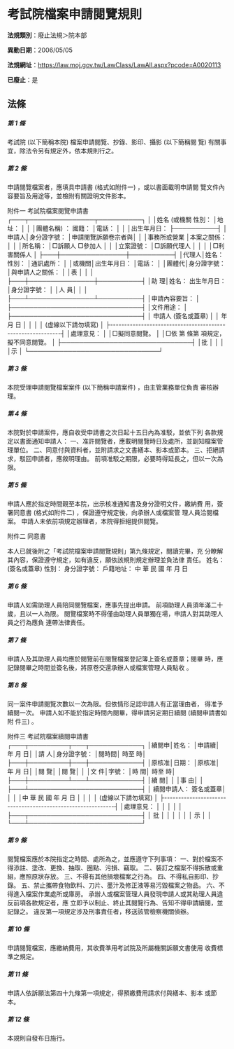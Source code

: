 # 考試院檔案申請閱覽規則

**法規類別**：廢止法規＞院本部

**異動日期**：2006/05/05  

**法規網址**：https://law.moj.gov.tw/LawClass/LawAll.aspx?pcode=A0020113

**已廢止**：是



## 法條
##### 第 1 條
考試院 (以下簡稱本院) 檔案申請閱覽、抄錄、影印、攝影 (以下簡稱閱
覽) 有關事宜，除法令另有規定外，依本規則行之。

##### 第 2 條
申請閱覽檔案者，應填具申請書 (格式如附件一) ，或以書面載明申請閱
覽文件內容要旨及用途等，並檢附有關證明文件影本。

附件一  考試院檔案閱覽申請書
┌───┬───────────────┬──────────┐
│      │姓名 (或機關        性別：    │地址：              │
│      │團體名稱) ：        國籍：    │電話：              │
│      │出生年月日：                  ├──────────┤
│申請人│身分證字號：                  │申請閱覽訴願卷宗者與│
│      │事務所或營業                  │本案之關係：        │
│      │所名稱：                      │□訴願人  □參加人  │
│      │立案證號：                    │□訴願代理人        │
│      │                              │□利害關係人        │
├───┼───────────────┼──────────┤
│代理人│姓名：              性別：    │通訊處所：          │
│或機關│出生年月日：                  │電話：              │
│團體代│身分證字號：                  │與申請人之關係：    │
│表    │                              │                    │
├───┼───────────────┼──────────┤
│助  理│姓名：        出生年月日：    │身分證字號：        │
│人  員│                              │                    │
├───┴───────────────┴──────────┤
│申請內容要旨：                                              │
├──────────────────────────────┤
│文件用途：                                                  │
├──────────────────────────────┤
│                                      申請人   (簽名或蓋章) │
│                                                年  月  日  │
│                                                            │
│                (虛線以下請勿填寫)                          │
├------------------------------------------------------------┤
│處理意見：                                                  │
│□擬同意閱覽。                                              │
│□依      第    條第    項規定，擬不同意閱覽。              │
├──────────────────────────────┤
│批                                                          │
│                                                            │
│示                                                          │
└──────────────────────────────┘

##### 第 3 條
本院受理申請閱覽檔案案件 (以下簡稱申請案件) ，由主管業務單位負責
審核辦理。

##### 第 4 條
本院對於申請案件，應自收受申請書之次日起十五日內為准駁，並依下列
各款規定以書面通知申請人：
一、准許閱覽者，應載明閱覽時日及處所，並副知檔案管理單位。
二、同意付與資料者，並附請求之文書繕本、影本或節本。
三、拒絕請求，駁回申請者，應敘明理由。
前項准駁之期限，必要時得延長之，但以一次為限。


##### 第 5 條
申請人應於指定時間親至本院，出示核准通知書及身分證明文件，繳納費
用，簽署同意書 (格式如附件二) ，保證遵守規定後，向承辦人或檔案管
理人員洽閱檔案。
申請人未依前項規定辦理者，本院得拒絕提供閱覽。

附件二  同意書

本人已就後附之「考試院檔案申請閱覽規則」第九條規定，閱讀完畢，充
分瞭解其內容，保證遵守規定，如有違反，願依該規則規定辦理並負法律
責任。
                                      姓名：        (簽名或蓋章)
                                      性別：
                                      身分證字號：
                                      戶籍地址：
  中        華        民        國        年        月        日

##### 第 6 條
申請人如需助理人員陪同閱覽檔案，應事先提出申請。
前項助理人員須年滿二十歲，且以一人為限。
閱覽檔案時不得僅由助理人員單獨在場，申請人對其助理人員之行為應負
連帶法律責任。

##### 第 7 條
申請人及其助理人員均應於閱覽前在閱覽檔案登記簿上簽名或蓋章；閱畢
時，應記錄閱畢之時間並簽名後，將原卷交還承辦人或檔案管理人員點收
。

##### 第 8 條
同一案件申請閱覽次數以一次為限。但依情形足認申請人有正當理由者，
得准予續閱一次。
申請人如不能於指定時間內閱畢，得申請另定期日續閱 (續閱申請書如附
件三) 。

附件三  考試院檔案續閱申請書
┌───┬─────────┬───┬────────────┐
│續閱申│姓名：            │申請續│    年      月        日│
│請  人│身分證字號：      │閱時間│          時至        時│
├───┼─────────┼───┼────────────┤
│原核准│日期：            │原核准│    年      月        日│
│閱  覽│                  │閱  覽│                        │
│文  件│字號：            │時  間│          時至        時│
├───┼─────────┴───┴────────────┤
│續  閱│                                                    │
│事  由│                                                    │
├───┴──────────────────────────┤
│                                續閱申請人：      簽名或蓋章│
│                                                            │
│中  華  民  國        年          月        日              │
│                                                            │
│         (虛線以下請勿填寫)                                 │
├------------------------------------------------------------┤
│處理意見：                                                  │
│                                                            │
│                                                            │
├───┬──────────────────────────┤
│  批  │                                                    │
│      │                                                    │
│  示  │                                                    │
└───┴──────────────────────────┘

##### 第 9 條
閱覽檔案應於本院指定之時間、處所為之，並應遵守下列事項：
一、對於檔案不得添註、塗改、更換、抽取、圈點、污損、竊取。
二、裝訂之檔案不得拆散或重組，應照原狀存放。
三、不得有其他損壞檔案之行為。
四、不得私自影印、抄錄。
五、禁止攜帶食物飲料、刀片、墨汁及修正液等易污毀檔案之物品。
六、不得進入檔案作業處所或庫房。
承辦人或檔案管理人員發現申請人或其助理人員違反前項各款規定者，應
立即予以制止、終止其閱覽行為、告知不得申請續閱，並記錄之。
違反第一項規定涉及刑事責任者，移送該管檢察機關偵辦。


##### 第 10 條
申請閱覽檔案，應繳納費用，其收費準用考試院及所屬機關訴願文書使用
收費標準之規定。

##### 第 11 條
申請人依訴願法第四十九條第一項規定，得預繳費用請求付與繕本、影本
或節本。

##### 第 12 條
本規則自發布日施行。


